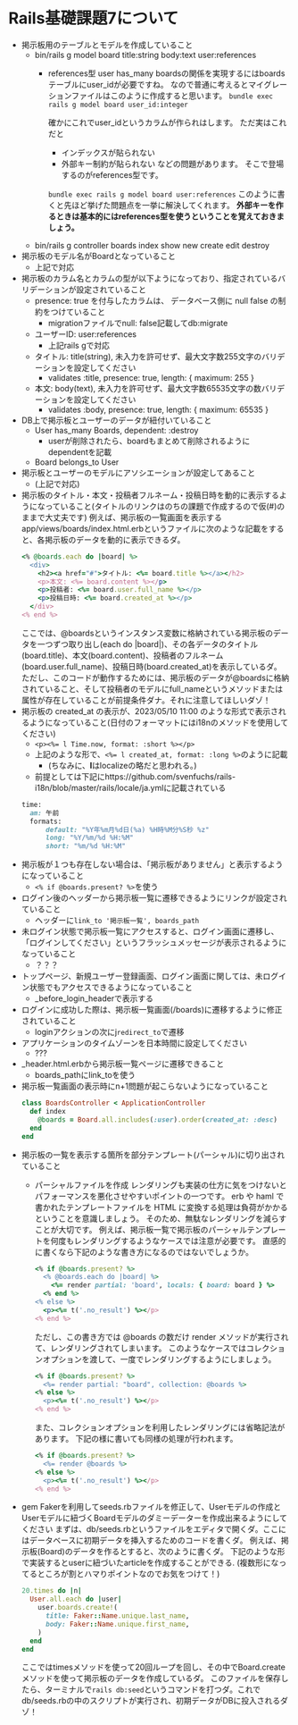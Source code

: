 # Rails基礎課題7について
- 掲示板用のテーブルとモデルを作成していること
  - bin/rails g model board title:string body:text user:references
    - references型
      user has_many boardsの関係を実現するにはboardsテーブルにuser_idが必要ですね。
      なので普通に考えるとマイグレーションファイルはこのように作成すると思います。
      `bundle exec rails g model board user_id:integer`

      確かにこれでuser_idというカラムが作られはします。
      ただ実はこれだと
      - インデックスが貼られない
      - 外部キー制約が貼られない
      などの問題があります。
      そこで登場するのがreferences型です。

      `bundle exec rails g model board user:references`
      このように書くと先ほど挙げた問題点を一挙に解決してくれます。
      **外部キーを作るときは基本的にはreferences型を使うということを覚えておきましょう。**
  - bin/rails g controller boards index show new create edit destroy
- 掲示板のモデル名がBoardとなっていること
  - 上記で対応
- 掲示板のカラム名とカラムの型が以下ようになっており、指定されているバリデーションが設定されていること
  - presence: true を付与したカラムは、 データベース側に null false の制約をつけていること
    - migrationファイルでnull: false記載してdb:migrate
  - ユーザーID: user:references
    - 上記rails gで対応
  - タイトル: title(string), 未入力を許可せず、最大文字数255文字のバリデーションを設定してください
    - validates :title, presence: true, length: { maximum: 255 }
  - 本文: body(text), 未入力を許可せず、最大文字数65535文字の数バリデーションを設定してください
    - validates :body, presence: true, length: { maximum: 65535 }
- DB上で掲示板とユーザーのデータが紐付いていること
  - User has_many Boards, dependent: :destroy
    - userが削除されたら、boardもまとめて削除されるようにdependentを記載
  - Board belongs_to User
- 掲示板とユーザーのモデルにアソシエーションが設定してあること
  - (上記で対応)
- 掲示板のタイトル・本文・投稿者フルネーム・投稿日時を動的に表示するようになっていること(タイトルのリンクはのちの課題で作成するので仮(#)のままで大丈夫です)
  例えば、掲示板の一覧画面を表示するapp/views/boards/index.html.erbというファイルに次のような記載をすると、各掲示板のデータを動的に表示できるダ。
  ```ruby
  <% @boards.each do |board| %>
    <div>
      <h2><a href="#">タイトル: <%= board.title %></a></h2>
      <p>本文: <%= board.content %></p>
      <p>投稿者: <%= board.user.full_name %></p>
      <p>投稿日時: <%= board.created_at %></p>
    </div>
  <% end %>
  ```
  ここでは、@boardsというインスタンス変数に格納されている掲示板のデータを一つずつ取り出し(each do |board|)、その各データのタイトル(board.title)、本文(board.content)、投稿者のフルネーム(board.user.full_name)、投稿日時(board.created_at)を表示しているダ。
  ただし、このコードが動作するためには、掲示板のデータが@boardsに格納されていること、そして投稿者のモデルにfull_nameというメソッドまたは属性が存在していることが前提条件ダナ。それに注意してほしいダゾ！
- 掲示板の created_at の表示が、2023/05/10 11:00 のような形式で表示されるようになっていること(日付のフォーマットにはi18nのメソッドを使用してください)
  - `<p><%= l Time.now, format: :short %></p>`
  - 上記のような形で、`<%= l created_at, format: :long %>`のように記載
    - (ちなみに、**l**はlocalizeの略だと思われる。)
  - 前提としては下記にhttps://github.com/svenfuchs/rails-i18n/blob/master/rails/locale/ja.ymlに記載されている
  ```ruby
  time:
    am: 午前
    formats:
        default: "%Y年%m月%d日(%a) %H時%M分%S秒 %z"
        long: "%Y/%m/%d %H:%M"
        short: "%m/%d %H:%M"
  ```
- 掲示板が１つも存在しない場合は、「掲示板がありません」と表示するようになっていること
  - `<% if @boards.present? %>`を使う
- ログイン後のヘッダーから掲示板一覧に遷移できるようにリンクが設定されていること
  - ヘッダーに`link_to '掲示板一覧', boards_path`
- 未ログイン状態で掲示板一覧にアクセスすると、ログイン画面に遷移し、「ログインしてください」というフラッシュメッセージが表示されるようになっていること
  - ？？？
- トップページ、新規ユーザー登録画面、ログイン画面に関しては、未ログイン状態でもアクセスできるようになっていること
  - _before_login_headerで表示する
- ログインに成功した際は、掲示板一覧画面(/boards)に遷移するように修正されていること
  - loginアクションの次にj`redirect_to`で遷移
- アプリケーションのタイムゾーンを日本時間に設定してください
  - ???
- _header.html.erbから掲示板一覧ページに遷移できること
  - boards_pathにlink_toを使う
- 掲示板一覧画面の表示時にn+1問題が起こらないようになっていること
  ```ruby
  class BoardsController < ApplicationController
    def index
      @boards = Board.all.includes(:user).order(created_at: :desc)
    end
  end
  ```
- 掲示板の一覧を表示する箇所を部分テンプレート(パーシャル)に切り出されていること
  - パーシャルファイルを作成
    レンダリングも実装の仕方に気をつけないとパフォーマンスを悪化させやすいポイントの一つです。
    erb や haml で書かれたテンプレートファイルを HTML に変換する処理は負荷がかかるということを意識しましょう。
    そのため、無駄なレンダリングを減らすことが大切です。
    例えば、掲示板一覧で掲示板のパーシャルテンプレートを何度もレンダリングするようなケースでは注意が必要です。
    直感的に書くなら下記のような書き方になるのではないでしょうか。
    ```ruby
    <% if @boards.present? %>
      <% @boards.each do |board| %>
        <%= render partial: 'board', locals: { board: board } %>
      <% end %>
    <% else %>
      <p><%= t('.no_result') %></p>
    <% end %>
    ```
    ただし、この書き方では @boards の数だけ render メソッドが実行されて、レンダリングされてしまいます。
    このようなケースではコレクションオプションを渡して、一度でレンダリングするようにしましょう。

    ```ruby
    <% if @boards.present? %>
      <%= render partial: "board", collection: @boards %>
    <% else %>
      <p><%= t('.no_result') %></p>
    <% end %>
    ```
    また、コレクションオプションを利用したレンダリングには省略記法があります。
    下記の様に書いても同様の処理が行われます。
    ```ruby
    <% if @boards.present? %>
      <%= render @boards %>
    <% else %>
      <p><%= t('.no_result') %></p>
    <% end %>
    ```
- gem Fakerを利用してseeds.rbファイルを修正して、Userモデルの作成とUserモデルに紐づくBoardモデルのダミーデーターを作成出来るようにしてください
  まずは、db/seeds.rbというファイルをエディタで開くダ。ここにはデータベースに初期データを挿入するためのコードを書くダ。
  例えば、掲示板(Board)のデータを作るとすると、次のように書くダ。
  下記のような形で実装するとuserに紐づいたarticleを作成することができる.
  (複数形になってるところが割とハマりポイントなのでお気をつけて！)
  ```ruby
  20.times do |n|
    User.all.each do |user|
      user.boards.create!(
        title: Faker::Name.unique.last_name,
        body: Faker::Name.unique.first_name,
      )
    end
  end
  ```
  ここではtimesメソッドを使って20回ループを回し、その中でBoard.createメソッドを使って掲示板のデータを作成しているダ。
  このファイルを保存したら、ターミナルで`rails db:seed`というコマンドを打つダ。これでdb/seeds.rbの中のスクリプトが実行され、初期データがDBに投入されるダゾ！
